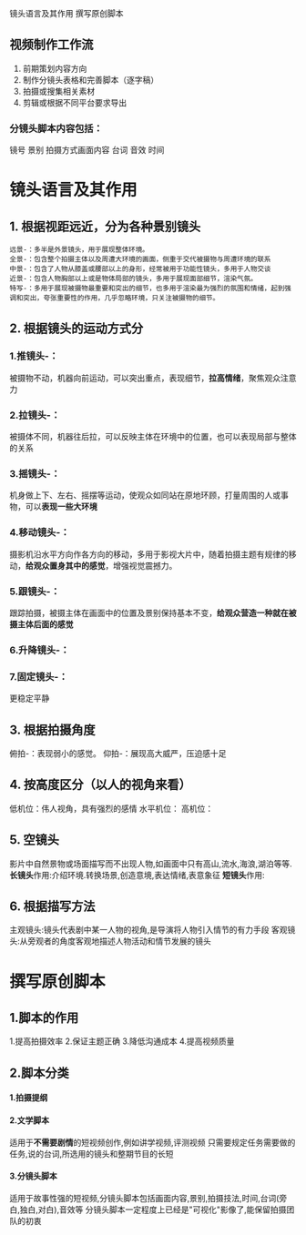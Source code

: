 镜头语言及其作用 撰写原创脚本


## 视频制作工作流

1. 前期策划内容方向
2. 制作分镜头表格和完善脚本（逐字稿）
3. 拍摄或搜集相关素材
4. 剪辑或根据不同平台要求导出

### **分镜头脚本内容**包括：
镜号 景别 拍摄方式画面内容 台词 音效 时间

# 镜头语言及其作用
## 1. 根据视距远近，分为各种景别镜头
	远景-：多半是外景镜头，用于展现整体环境。
	全景-：包含整个拍摄主体以及周遭大环境的画面，侧重于交代被摄物与周遭环境的联系
	中景-：包含了人物从膝盖或腰部以上的身形，经常被用于功能性镜头，多用于人物交谈
	近景-：包含人物胸部以上或是物体局部的镜头，多用于展现面部细节，渲染气氛。
	特写-：多用于展现被摄物最重要和突出的细节，也多用于渲染最为强烈的氛围和情绪，起到强调和突出，夸张重要性的作用，几乎忽略环境，只关注被摄物的细节。  
## 2. 根据镜头的运动方式分

### 1.**推**镜头-：

被摄物不动，机器向前运动，可以突出重点，表现细节，**拉高情绪**，聚焦观众注意力

### 2.**拉**镜头-：

被摄体不同，机器往后拉，可以反映主体在环境中的位置，也可以表现局部与整体的关系

### 3.**摇**镜头-：

机身做上下、左右、摇摆等运动，使观众如同站在原地环顾，打量周围的人或事物，可以**表现一些大环境**

### 4.**移动**镜头-：

摄影机沿水平方向作各方向的移动，多用于影视大片中，随着拍摄主题有规律的移动，**给观众置身其中的感觉**，增强视觉震撼力。

### 5.**跟**镜头-：

跟踪拍摄，被摄主体在画面中的位置及景别保持基本不变，**给观众营造一种就在被摄主体后面的感觉**

### 6.**升降**镜头-：

### 7.**固定**镜头-：

更稳定平静


## 3. 根据拍摄角度
俯拍-：表现弱小的感觉。
仰拍-：展现高大威严，压迫感十足

## 4. 按高度区分（以人的视角来看）
低机位：伟人视角，具有强烈的感情
水平机位：
高机位：
## 5. 空镜头

影片中自然景物或场面描写而不出现人物,如画面中只有高山,流水,海浪,湖泊等等.
**长镜头**作用:介绍环境.转换场景,创造意境,表达情绪,表意象征
**短镜头**作用:

## 6. 根据描写方法 
主观镜头:镜头代表剧中某一人物的视角,是导演将人物引入情节的有力手段
客观镜头:从旁观者的角度客观地描述人物活动和情节发展的镜头

# 撰写原创脚本
## 1.脚本的作用
1.提高拍摄效率
2.保证主题正确
3.降低沟通成本
4.提高视频质量
## 2.脚本分类

#### 1.拍摄提纲
    
#### 2.文学脚本

适用于**不需要剧情**的短视频创作,例如讲学视频,评测视频
只需要规定任务需要做的任务,说的台词,所选用的镜头和整期节目的长短

#### 3.分镜头脚本

适用于故事性强的短视频,分镜头脚本包括画面内容,景别,拍摄技法,时间,台词(旁白,独白,对白),音效等
分镜头脚本一定程度上已经是"可视化"影像了,能保留拍摄团队的初衷

